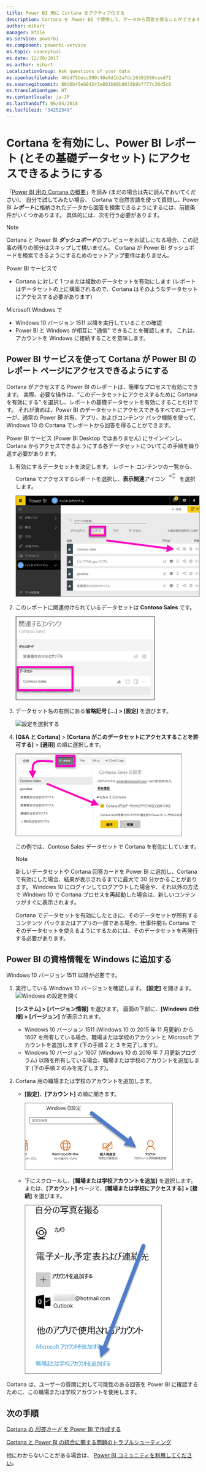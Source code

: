 ```yaml
---
title: Power BI 用に Cortana をアクティブ化する
description: Cortana を Power BI で使用して、データから回答を得ることができます。 Power BI のデータセットごとに Cortana をアクティブ化した後、Windows デバイスから Cortana がデータセットにアクセスできるようにします。
author: mihart
manager: kfile
ms.service: powerbi
ms.component: powerbi-service
ms.topic: conceptual
ms.date: 12/20/2017
ms.author: mihart
LocalizationGroup: Ask questions of your data
ms.openlocfilehash: 40dd75becc890c48e8d1b2a7dc10381896ceed71
ms.sourcegitcommit: 80d6b45eb84243e801b60b9038b9bff77c30d5c8
ms.translationtype: HT
ms.contentlocale: ja-JP
ms.lasthandoff: 06/04/2018
ms.locfileid: "34252349"
---
```

# <a name="enable-cortana-to-access-power-bi-reports-and-their-underlying-datasets"></a>Cortana を有効にし、Power BI レポート (とその基礎データセット) にアクセスできるようにする
「[Power BI 用の Cortana の概要](service-cortana-intro.md)」を読み (まだの場合は先に読んでおいてください)、 自分で試してみたい場合、  Cortana で自然言語を使って質問し、Power BI ***レポート***に格納されたデータから回答を検索できるようにするには、前提条件がいくつかあります。 具体的には、次を行う必要があります。

> [!NOTE]
> Cortana と Power BI ***ダッシュボード***のプレビューをお試しになる場合、この記事の残りの部分はスキップして構いません。 Cortana が Power BI ダッシュボードを検索できるようにするためのセットアップ要件はありません。
> 
> 

Power BI サービスで

* Cortana に対して 1 つまたは複数のデータセットを有効にします (レポートはデータセットの上に構築されるので、Cortana はそのようなデータセットにアクセスする必要があります)

Microsoft Windows で

* Windows 10 バージョン 1511 以降を実行していることの確認
* Power BI と Windows が相互に "通信" できることを確認します。 これは、アカウントを Windows に接続することを意味します。

## <a name="use-power-bi-service-to-enable-cortana-to-access-report-pages-in-power-bi"></a>Power BI サービスを使って Cortana が Power BI のレポート ページにアクセスできるようにする
Cortana がアクセスする Power BI のレポートは、簡単なプロセスで有効にできます。  実際、必要な操作は、“このデータセットにアクセスするために Cortana を有効にする” を選択し、レポートの基礎データセットを有効にすることだけです。 それが済めば、Power BI のデータセットにアクセスできるすべてのユーザーが、通常の Power BI 共有、アプリ、およびコンテンツ パック機能を使って、Windows 10 の Cortana でレポートから回答を得ることができます。

Power BI サービス (Power BI Desktop ではありません) にサインインし、Cortana からアクセスできるようにする各データセットについてこの手順を繰り返す必要があります。

1. 有効にするデータセットを決定します。 レポート コンテンツの一覧から、Cortana でアクセスするレポートを選択し、**表示関連**アイコン ![](media/service-cortana-enable/power-bi-cortana-view-related-icon.png) を選択します。
   
    ![表示関連コンテンツ](media/service-cortana-enable/power-bi-view-related.png)
2. このレポートに関連付けられているデータセットは **Contoso Sales** です。
   
    ![Contoso Sales データセット](media/service-cortana-enable/power-bi-identify-dataset.png)
3. データセット名の右側にある**省略記号 [...] > [設定]** を選びます。  
   
    ![設定を選択する](media/service-cortana-enable/power-bi-settings-cortana.png)
4. **[Q&A と Cortana]** > **[Cortana がこのデータセットにアクセスすることを許可する]** > **[適用]** の順に選択します。
   
   ![Cortana アクセス データセット](media/service-cortana-enable/power-bi-cortana-enable-new.png)
   
   この例では、Contoso Sales データセットで Cortana を有効にしています。
   
   > [!NOTE]
   > 新しいデータセットや Cortana 回答カードを Power BI に追加し、Cortana で有効にした場合、結果が表示されるまでに最大で 30 分かかることがあります。 Windows 10 にログインしてログアウトした場合や、それ以外の方法で Windows 10 で Cortana プロセスを再起動した場合は、新しいコンテンツがすぐに表示されます。
   > 
   > Cortana でデータセットを有効にしたときに、そのデータセットが所有するコンテンツ パックまたはアプリの一部である場合、仕事仲間も Cortana でそのデータセットを使えるようにするためには、そのデータセットを再発行する必要があります。
   > 
   > 

## <a name="add-your-power-bi-credentials-to-windows"></a>Power BI の資格情報を Windows に追加する
Windows 10 バージョン 1511 以降が必要です。

1. 実行している Windows 10 バージョンを確認します。 **[設定]** を開きます。
    ![Windows の設定を開く](media/service-cortana-enable/power-bi-cortana-windows.png)

    **[システム] > [バージョン情報]** を選びます。 画面の下部に、**[Windows の仕様] > [バージョン]** が表示されます。

   * Windows 10 バージョン 1511 (Windows 10 の 2015 年 11 月更新) から 1607 を所有している場合、職場または学校のアカウントと Microsoft アカウントを追加します (下の手順 2 と 3 を完了します)。
   * Windows 10 バージョン 1607 (Windows 10 の 2016 年 7 月更新プログラム) 以降を所有している場合、職場または学校のアカウントを追加します (下の手順 2 のみを完了します)。
1. Cortana 用の職場または学校のアカウントを追加します。
   
   * **[設定]**、**[アカウント]** の順に開きます。
     
       ![設定 - アカウント](media/service-cortana-enable/power-bi-windows-accounts.png)
   * 下にスクロールし、**[職場または学校アカウントを追加]** を選択します。 または、**[アカウント]** ページで、**[職場または学校にアクセスする] > [接続]** を選びます。
     
     ![職場のアカウントを追加する](media/service-cortana-enable/power-bi-add-work-account2.png)

Cortana は、ユーザーの質問に対して可能性のある回答を Power BI に確認するために、この職場または学校アカウントを使用します。

## <a name="next-steps"></a>次の手順
[Cortana の *回答カード* を Power BI で作成する](service-cortana-answer-cards.md)

[Cortana と Power BI の統合に関する問題のトラブルシューティング](service-cortana-troubleshoot.md)

他にわからないことがある場合は、 [Power BI コミュニティを利用してください](http://community.powerbi.com/)。

